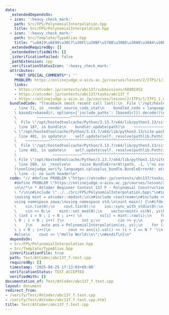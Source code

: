 ```yaml
---
data:
  _extendedDependsOn:
  - icon: ':heavy_check_mark:'
    path: Src/FPS/PolynomialInterpolation.hpp
    title: Src/FPS/PolynomialInterpolation.hpp
  - icon: ':heavy_check_mark:'
    path: Src/Template/TypeAlias.hpp
    title: "\u6A19\u6E96\u30C7\u30FC\u30BF\u578B\u306E\u30A8\u30A4\u30EA\u30A2\u30B9"
  _extendedRequiredBy: []
  _extendedVerifiedWith: []
  _isVerificationFailed: false
  _pathExtension: cpp
  _verificationStatusIcon: ':heavy_check_mark:'
  attributes:
    '*NOT_SPECIAL_COMMENTS*': ''
    PROBLEM: https://onlinejudge.u-aizu.ac.jp/courses/lesson/2/ITP1/1/ITP1_1_A
    links:
    - https://atcoder.jp/contests/abc137/submissions/68802452
    - https://atcoder.jp/contests/abc137/tasks/abc137_f
    - https://onlinejudge.u-aizu.ac.jp/courses/lesson/2/ITP1/1/ITP1_1_A
  bundledCode: "Traceback (most recent call last):\n  File \"/opt/hostedtoolcache/Python/3.13.7/x64/lib/python3.13/site-packages/onlinejudge_verify/documentation/build.py\"\
    , line 71, in _render_source_code_stat\n    bundled_code = language.bundle(stat.path,\
    \ basedir=basedir, options={'include_paths': [basedir]}).decode()\n          \
    \         ~~~~~~~~~~~~~~~^^^^^^^^^^^^^^^^^^^^^^^^^^^^^^^^^^^^^^^^^^^^^^^^^^^^^^^^^^^^^^^^^^\n\
    \  File \"/opt/hostedtoolcache/Python/3.13.7/x64/lib/python3.13/site-packages/onlinejudge_verify/languages/cplusplus.py\"\
    , line 187, in bundle\n    bundler.update(path)\n    ~~~~~~~~~~~~~~^^^^^^\n  File\
    \ \"/opt/hostedtoolcache/Python/3.13.7/x64/lib/python3.13/site-packages/onlinejudge_verify/languages/cplusplus_bundle.py\"\
    , line 401, in update\n    self.update(self._resolve(pathlib.Path(included), included_from=path))\n\
    \    ~~~~~~~~~~~^^^^^^^^^^^^^^^^^^^^^^^^^^^^^^^^^^^^^^^^^^^^^^^^^^^^^^^^^^^\n\
    \  File \"/opt/hostedtoolcache/Python/3.13.7/x64/lib/python3.13/site-packages/onlinejudge_verify/languages/cplusplus_bundle.py\"\
    , line 401, in update\n    self.update(self._resolve(pathlib.Path(included), included_from=path))\n\
    \                ~~~~~~~~~~~~~^^^^^^^^^^^^^^^^^^^^^^^^^^^^^^^^^^^^^^^^^^^^\n \
    \ File \"/opt/hostedtoolcache/Python/3.13.7/x64/lib/python3.13/site-packages/onlinejudge_verify/languages/cplusplus_bundle.py\"\
    , line 260, in _resolve\n    raise BundleErrorAt(path, -1, \"no such header\"\
    )\nonlinejudge_verify.languages.cplusplus_bundle.BundleErrorAt: atcoder/internal_math.hpp:\
    \ line -1: no such header\n"
  code: "// #define PROBLEM \"https://atcoder.jp/contests/abc137/tasks/abc137_f\"\n\
    #define PROBLEM \"https://onlinejudge.u-aizu.ac.jp/courses/lesson/2/ITP1/1/ITP1_1_A\"\
    \n\n/*\n * AtCoder Beginner Contest 137 F - Polynomial Construction\n * https://atcoder.jp/contests/abc137/submissions/68802452\n\
    \ */\n\n#include \"../../Src/FPS/PolynomialInterpolation.hpp\"\n#include \"atcoder/modint\"\
    \nusing mint = atcoder::modint;\n\n#include <iostream>\n#include <vector>\n\n\
    using namespace zawa;\nusing namespace std;\n\nint main() {\n#ifdef ATCODER\n\
    \    cin.tie(0);\n    cout.tie(0);\n    ios::sync_with_stdio(0);\n    int N;\n\
    \    cin >> N;\n    mint::set_mod(N);\n    vector<mint> xs(N), ys(N);\n    for\
    \ (int i = 0 ; i < N ; i++) \n        xs[i] = mint::raw(i);\n    for (int i =\
    \ 0 ; i < N ; i++) {\n        int y;\n        cin >> y;\n        ys[i] = mint::raw(y);\n\
    \    }\n    auto ans = PolynomialInterpolation(xs, ys);\n    for (int i = 0 ;\
    \ i < N ; i++)\n        cout << ans[i].val() << (i + 1 == N ? '\\n' : ' ');\n\
    #else\n    cout << \"Hello World\\n\";\n#endif\n}\n"
  dependsOn:
  - Src/FPS/PolynomialInterpolation.hpp
  - Src/Template/TypeAlias.hpp
  isVerificationFile: true
  path: Test/AtCoder/abc137_f.test.cpp
  requiredBy: []
  timestamp: '2025-08-25 17:13:03+09:00'
  verificationStatus: TEST_ACCEPTED
  verifiedWith: []
documentation_of: Test/AtCoder/abc137_f.test.cpp
layout: document
redirect_from:
- /verify/Test/AtCoder/abc137_f.test.cpp
- /verify/Test/AtCoder/abc137_f.test.cpp.html
title: Test/AtCoder/abc137_f.test.cpp
---
```

